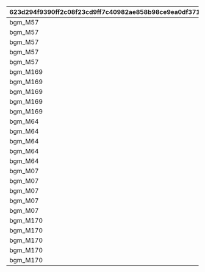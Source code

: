 |623d294f9390ff2c08f23cd9ff7c40982ae858b98ce9ea0df371d9cc7f2d88dd|af12a4fc89275f13b72ecb8cd2c4ac38a45763a2c895c0e6755169f3d24c6c0d|2452b4db73aecae19424e1e1849bcf7409a3b732c5b7674e4e981db90ef3ceb9|737bb57e3d1933b5d92df012fb3499e42f99d0a79c9a6f915a2d9c19311208b9|43f550f129826d609c4abcc9180dd91fafb2678ae520758686240b1514779a68|eb6097ee2bc40e3a03e41ef22954413d79339984ee28a528bda4b293ffd7b47b|1039603b8f66cb8ebc07ea6111344fc8903d635a288064dd18d84c42a343e898|506fa950ead9163ebe1e872a251e68955b4923b786b28bee019c474f7f1f41b3|6e2cef3f0b44a083cbc1d55ce4689657ee947ca98e34918629029278e8c00b6b|fb68d64863721943669ac4f13e2bf6fe3a9958cffc1750c1a710b1bc1231ef50|e66a3dd64b9476cce022a11aed61840ad691941f3edcc43bf6d31ac1a035d3d7|2f6bdb31e0e05d1cee8732a0007ae53ed439b2d78977051854cf5e94c466c14b|e3f0445101fc098f1052a74d37b10b9dd8e29f7a15687aa5da85bcd0fffbf3eb|6150a0b85477f4000a1c5f850ea972050f93c5c14d30538beead61a9ce8db611|8a3f5338721564a4689179f39f73c5fd11575a5fbbfe06b0c247cce0db58df1a|
| --- | --- | --- | --- | --- | --- | --- | --- | --- | --- | --- | --- | --- | --- | --- |
|bgm_M57|90110001|110001|1|0|1|bgm_M57|100113|0|701000101|90|100113|0|1|EASY|
|bgm_M57|90110002|110001|1|0|1|bgm_M57|100113|0|701000102|90|100113|0|2|NORMAL|
|bgm_M57|90110003|110001|1|0|1|bgm_M57|100113|0|701000103|90|100113|0|3|HARD|
|bgm_M57|90110004|110001|1|0|1|bgm_M57|100113|0|701000104|90|100113|0|4|VERY HARD|
|bgm_M57|90110005|110001|1|0|1|bgm_M57|100113|0|701000105|90|100113|0|5|EXTREME|
|bgm_M169|90120001|120001|1|0|2|bgm_M169|103013|0|701000201|90|103013|0|1|EASY|
|bgm_M169|90120002|120001|1|0|2|bgm_M169|103013|0|701000202|90|103013|0|2|NORMAL|
|bgm_M169|90120003|120001|1|0|2|bgm_M169|103013|0|701000203|90|103013|0|3|HARD|
|bgm_M169|90120004|120001|1|0|2|bgm_M169|103013|0|701000204|90|103013|0|4|VERY HARD|
|bgm_M169|90120005|120001|1|0|2|bgm_M169|103013|0|701000205|90|103013|0|5|EXTREME|
|bgm_M64|90130001|130001|1|0|3|bgm_M64|100113|0|701000301|90|100113|0|1|EASY|
|bgm_M64|90130002|130001|1|0|3|bgm_M64|100113|0|701000302|90|100113|0|2|NORMAL|
|bgm_M64|90130003|130001|1|0|3|bgm_M64|100113|0|701000303|90|100113|0|3|HARD|
|bgm_M64|90130004|130001|1|0|3|bgm_M64|100113|0|701000304|90|100113|0|4|VERY HARD|
|bgm_M64|90130005|130001|1|0|3|bgm_M64|100113|0|701000305|90|100113|0|5|EXTREME|
|bgm_M07|90140001|140001|1|0|4|bgm_M07|100113|0|701000401|90|100113|0|1|EASY|
|bgm_M07|90140002|140001|1|0|4|bgm_M07|100113|0|701000402|90|100113|0|2|NORMAL|
|bgm_M07|90140003|140001|1|0|4|bgm_M07|100113|0|701000403|90|100113|0|3|HARD|
|bgm_M07|90140004|140001|1|0|4|bgm_M07|100113|0|701000404|90|100113|0|4|VERY HARD|
|bgm_M07|90140005|140001|1|0|4|bgm_M07|100113|0|701000405|90|100113|0|5|EXTREME|
|bgm_M170|90150001|150001|1|0|5|bgm_M170|103013|0|701000501|90|103013|0|1|EASY|
|bgm_M170|90150002|150001|1|0|5|bgm_M170|103013|0|701000502|90|103013|0|2|NORMAL|
|bgm_M170|90150003|150001|1|0|5|bgm_M170|103013|0|701000503|90|103013|0|3|HARD|
|bgm_M170|90150004|150001|1|0|5|bgm_M170|103013|0|701000504|90|103013|0|4|VERY HARD|
|bgm_M170|90150005|150001|1|0|5|bgm_M170|103013|0|701000505|90|103013|0|5|EXTREME|